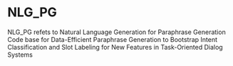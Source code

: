 # NLG_PG
NLG_PG refets to Natural Language Generation for Paraphrase Generation
Code base for Data-Efficient Paraphrase Generation to Bootstrap Intent Classification and Slot Labeling for New Features in Task-Oriented Dialog Systems
